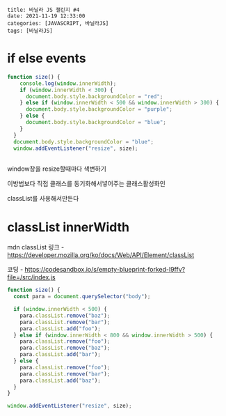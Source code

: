 ```
title: 바닐라 JS 챌린지 #4
date: 2021-11-19 12:33:00
categories: [JAVASCRIPT, 바닐라JS]
tags: [바닐라JS]
```

# if   else   events



```javascript
function size() {
    console.log(window.innerWidth);
    if (window.innerWidth < 300) {
      document.body.style.backgroundColor = "red";
    } else if (window.innerWidth < 500 && window.innerWidth > 300) {
      document.body.style.backgroundColor = "purple";
    } else {
      document.body.style.backgroundColor = "blue";
    }
  }
  document.body.style.backgroundColor = "blue";
  window.addEventListener("resize", size);
  
```



window창을 resize할때마다 색변하기 



이방법보다 직접 클래스를 동기화해서넣어주는 클래스활성화인

classList를 사용해서만든다





# classList    innerWidth



mdn classList 링크 - https://developer.mozilla.org/ko/docs/Web/API/Element/classList

코딩 - https://codesandbox.io/s/empty-blueprint-forked-l9ffv?file=/src/index.js

```javascript
function size() {
  const para = document.querySelector("body");

  if (window.innerWidth < 500) {
    para.classList.remove("baz");
    para.classList.remove("bar");
    para.classList.add("foo");
  } else if (window.innerWidth < 800 && window.innerWidth > 500) {
    para.classList.remove("foo");
    para.classList.remove("baz");
    para.classList.add("bar");
  } else {
    para.classList.remove("foo");
    para.classList.remove("bar");
    para.classList.add("baz");
  }
}

window.addEventListener("resize", size);

```

